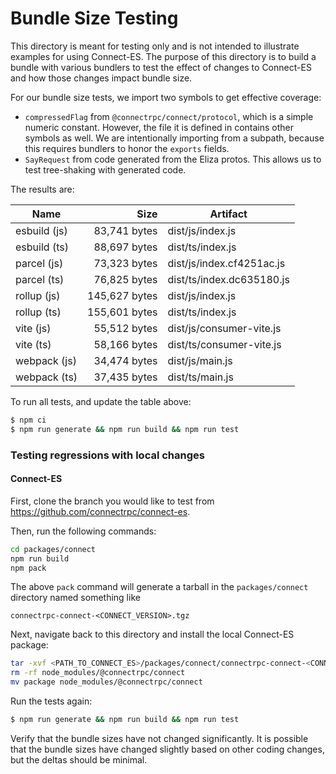 Bundle Size Testing
========================================

This directory is meant for testing only and is not intended to illustrate examples for
using Connect-ES. The purpose of this directory is to build a bundle with various bundlers
to test the effect of changes to Connect-ES and how those changes impact bundle size.

For our bundle size tests, we import two symbols to get effective coverage:

* `compressedFlag` from `@connectrpc/connect/protocol`, which is a simple numeric constant. However, the file it is 
defined in contains other symbols as well. We are intentionally importing from a subpath, because this requires bundlers
to honor the `exports` fields.
* `SayRequest` from code generated from the Eliza protos. This allows us to test tree-shaking with generated code.

The results are:

<!--- RESULTS-START -->
| Name | Size | Artifact |
|------|-----:|----------|
| esbuild (js) | 83,741 bytes | dist/js/index.js |
| esbuild (ts) | 88,697 bytes | dist/ts/index.js |
| parcel (js) | 73,323 bytes | dist/js/index.cf4251ac.js |
| parcel (ts) | 76,825 bytes | dist/ts/index.dc635180.js |
| rollup (js) | 145,627 bytes | dist/js/index.js |
| rollup (ts) | 155,601 bytes | dist/ts/index.js |
| vite (js) | 55,512 bytes | dist/js/consumer-vite.js |
| vite (ts) | 58,166 bytes | dist/ts/consumer-vite.js |
| webpack (js) | 34,474 bytes | dist/js/main.js |
| webpack (ts) | 37,435 bytes | dist/ts/main.js |
<!--- RESULTS-END -->

To run all tests, and update the table above:

```bash
$ npm ci
$ npm run generate && npm run build && npm run test
```

### Testing regressions with local changes

#### Connect-ES

First, clone the branch you would like to test from https://github.com/connectrpc/connect-es.

Then, run the following commands:

```bash
cd packages/connect
npm run build
npm pack
```

The above `pack` command will generate a tarball in the `packages/connect` directory named something like

```
connectrpc-connect-<CONNECT_VERSION>.tgz
```

Next, navigate back to this directory and install the local Connect-ES package:

```bash
tar -xvf <PATH_TO_CONNECT_ES>/packages/connect/connectrpc-connect-<CONNECT_VERSION>.tgz
rm -rf node_modules/@connectrpc/connect
mv package node_modules/@connectrpc/connect
```

Run the tests again:

```bash
$ npm run generate && npm run build && npm run test
```

Verify that the bundle sizes have not changed significantly. It is possible that the bundle sizes have changed slightly
based on other coding changes, but the deltas should be minimal.
